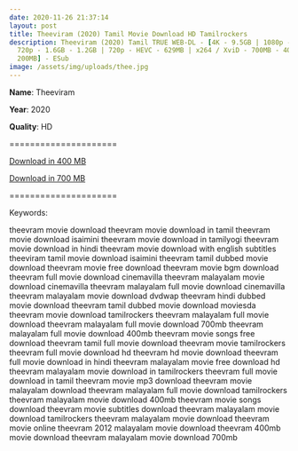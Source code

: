 ```yaml
---
date: 2020-11-26 21:37:14
layout: post
title: Theeviram (2020) Tamil Movie Download HD Tamilrockers
description: Theeviram (2020) Tamil TRUE WEB-DL - [4K - 9.5GB | 1080p - 2.6GB |
  720p - 1.6GB - 1.2GB | 720p - HEVC - 629MB | x264 / XviD - 700MB - 400MB &
  200MB] - ESub
image: /assets/img/uploads/thee.jpg
---
```

**Name**: Theeviram

**Year**: 2020

**Quality**: HD

\=====================

[Download in 400 MB](https://drive.softpedia.workers.dev/Theeviram/(%2520Telegram%2520%40isaiminidownload%2520)%2520-%2520Theeviram%2520(2020)%2520Tamil%2520HDRip%2520-%2520400MB%2520-%2520x264%2520-%2520MP3.mkv?rootId=0AJtZkTkXLBuYUk9PVA)

[Download in 700 MB](https://drive.softpedia.workers.dev/Theeviram/(%2520Telegram%2520%40isaiminidownload%2520)%2520-%2520Theeviram%2520(2020)%2520Tamil%2520HDRip%2520-%2520700MB%2520-%2520x264%2520-%2520MP3%2520-%2520ESub.mkv?rootId=0AJtZkTkXLBuYUk9PVA)

[](https://drive.softpedia.workers.dev/Theeviram/(%2520Telegram%2520%40isaiminidownload%2520)%2520-%2520Theeviram%2520(2020)%2520Tamil%2520HDRip%2520-%2520700MB%2520-%2520x264%2520-%2520MP3%2520-%2520ESub.mkv?rootId=0AJtZkTkXLBuYUk9PVA)=====================

Keywords:

theevram movie download
theevram movie download in tamil
theevram movie download isaimini
theevram movie download in tamilyogi
theevram movie download in hindi
theevram movie download with english subtitles
theeviram tamil movie download isaimini
theevram tamil dubbed movie download
theevram movie free download
theevram movie bgm download
theevram full movie download cinemavilla
theevram malayalam movie download cinemavilla
theevram malayalam full movie download cinemavilla
theevram malayalam movie download dvdwap
theevram hindi dubbed movie download
theevram tamil dubbed movie download moviesda
theevram movie download tamilrockers
theevram malayalam full movie download
theevram malayalam full movie download 700mb
theevram malayalam full movie download 400mb
theevram movie songs free download
theevram tamil full movie download
theevram movie tamilrockers
theevram full movie download hd
theevram hd movie download
theevram full movie download in hindi
theevram malayalam movie free download hd
theevram malayalam movie download in tamilrockers
theevram full movie download in tamil
theevram movie mp3 download
theevram movie malayalam download
theevram malayalam full movie download tamilrockers
theevram malayalam movie download 400mb
theevram movie songs download
theevram movie subtitles download
theevram malayalam movie download tamilrockers
theevram malayalam movie download
theevram movie online
theevram 2012 malayalam movie download
theevram 400mb movie download
theevram malayalam movie download 700mb